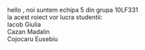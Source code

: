 hello , noi suntem echipa 5 din grupa 10LF331<br>
la acest roiect vor lucra studentii:<br>
Iacob Giulia<br>
Cazan Madalin<br>
Cojocaru Eusebiu<br>

<br></br>
